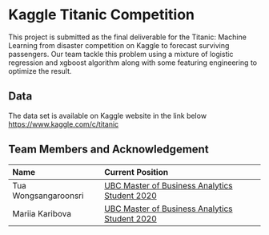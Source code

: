 # Kaggle Titanic Competition
 This project is submitted as the final deliverable for the Titanic: Machine Learning from disaster competition on Kaggle to forecast surviving passengers.  Our team tackle this problem using a mixture of logistic regression and xgboost algorithm along with some featuring engineering to optimize the result.     

 
## Data
The data set is available on Kaggle website in the link below
 https://www.kaggle.com/c/titanic
 
## Team Members and Acknowledgement
| Name        | Current Position  |
| :------------- | :-----|
| Tua Wongsangaroonsri |     [UBC Master of Business Analytics Student 2020](https://www.linkedin.com/in/tua-wong/) |
| Mariia Karibova |   [UBC Master of Business Analytics Student 2020](https://www.linkedin.com/in/mariia-karibova-bc/) |

